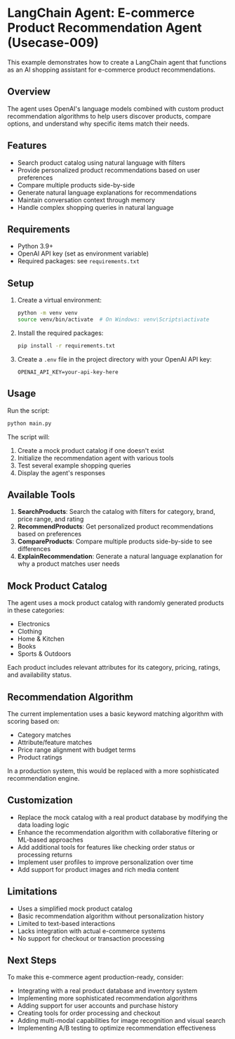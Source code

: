 # LangChain Agent: E-commerce Product Recommendation Agent (Usecase-009)

This example demonstrates how to create a LangChain agent that functions as an AI shopping assistant for e-commerce product recommendations.

## Overview

The agent uses OpenAI's language models combined with custom product recommendation algorithms to help users discover products, compare options, and understand why specific items match their needs.

## Features

- Search product catalog using natural language with filters
- Provide personalized product recommendations based on user preferences
- Compare multiple products side-by-side
- Generate natural language explanations for recommendations
- Maintain conversation context through memory
- Handle complex shopping queries in natural language

## Requirements

- Python 3.9+
- OpenAI API key (set as environment variable)
- Required packages: see `requirements.txt`

## Setup

1. Create a virtual environment:
   ```bash
   python -m venv venv
   source venv/bin/activate  # On Windows: venv\Scripts\activate
   ```

2. Install the required packages:
   ```bash
   pip install -r requirements.txt
   ```

3. Create a `.env` file in the project directory with your OpenAI API key:
   ```
   OPENAI_API_KEY=your-api-key-here
   ```

## Usage

Run the script:
```bash
python main.py
```

The script will:
1. Create a mock product catalog if one doesn't exist
2. Initialize the recommendation agent with various tools
3. Test several example shopping queries
4. Display the agent's responses

## Available Tools

1. **SearchProducts**: Search the catalog with filters for category, brand, price range, and rating
2. **RecommendProducts**: Get personalized product recommendations based on preferences
3. **CompareProducts**: Compare multiple products side-by-side to see differences
4. **ExplainRecommendation**: Generate a natural language explanation for why a product matches user needs

## Mock Product Catalog

The agent uses a mock product catalog with randomly generated products in these categories:
- Electronics
- Clothing
- Home & Kitchen
- Books
- Sports & Outdoors

Each product includes relevant attributes for its category, pricing, ratings, and availability status.

## Recommendation Algorithm

The current implementation uses a basic keyword matching algorithm with scoring based on:
- Category matches
- Attribute/feature matches
- Price range alignment with budget terms
- Product ratings

In a production system, this would be replaced with a more sophisticated recommendation engine.

## Customization

- Replace the mock catalog with a real product database by modifying the data loading logic
- Enhance the recommendation algorithm with collaborative filtering or ML-based approaches
- Add additional tools for features like checking order status or processing returns
- Implement user profiles to improve personalization over time
- Add support for product images and rich media content

## Limitations

- Uses a simplified mock product catalog
- Basic recommendation algorithm without personalization history
- Limited to text-based interactions
- Lacks integration with actual e-commerce systems
- No support for checkout or transaction processing

## Next Steps

To make this e-commerce agent production-ready, consider:
- Integrating with a real product database and inventory system
- Implementing more sophisticated recommendation algorithms
- Adding support for user accounts and purchase history
- Creating tools for order processing and checkout
- Adding multi-modal capabilities for image recognition and visual search
- Implementing A/B testing to optimize recommendation effectiveness